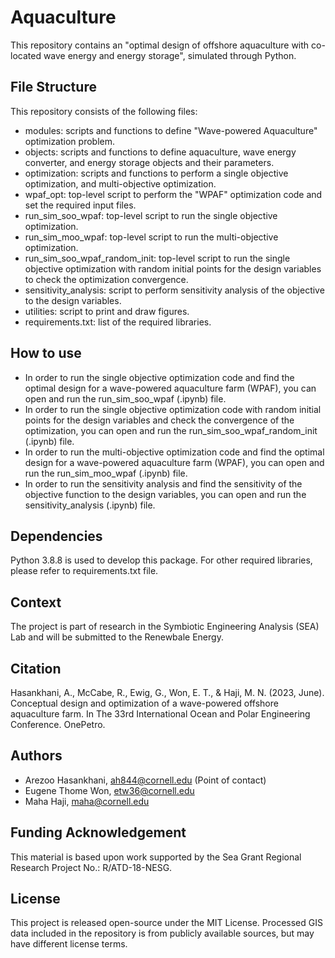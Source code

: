 # Aquaculture
This repository contains an "optimal design of offshore aquaculture with co-located wave energy and energy storage", simulated through Python.

## File Structure
This repository consists of the following files:
- modules: scripts and functions to define "Wave-powered Aquaculture" optimization problem.
- objects: scripts and functions to define aquaculture, wave energy converter, and energy storage objects and their parameters.
- optimization: scripts and functions to perform a single objective optimization, and multi-objective optimization.
- wpaf_opt: top-level script to perform the "WPAF" optimization code and set the required input files.
- run_sim_soo_wpaf: top-level script to run the single objective optimization.
- run_sim_moo_wpaf: top-level script to run the multi-objective optimization.
- run_sim_soo_wpaf_random_init: top-level script to run the single objective optimization with random initial points for the design variables to check the optimization convergence.
- sensitivity_analysis: script to perform sensitivity analysis of the objective to the design variables.
- utilities: script to print and draw figures.
- requirements.txt: list of the required libraries.

## How to use
- In order to run the single objective optimization code and find the optimal design for a wave-powered aquaculture farm (WPAF), you can open and run the run_sim_soo_wpaf (.ipynb) file.
- In order to run the single objective optimization code with random initial points for the design variables and check the convergence of the optimization, you can open and run the run_sim_soo_wpaf_random_init (.ipynb) file.
- In order to run the multi-objective optimization code and find the optimal design for a wave-powered aquaculture farm (WPAF), you can open and run the run_sim_moo_wpaf (.ipynb) file.
- In order to run the sensitivity analysis and find the sensitivity of the objective function to the design variables, you can open and run the sensitivity_analysis (.ipynb) file.


## Dependencies
Python 3.8.8 is used to develop this package. 
For other required libraries, please refer to requirements.txt file.

## Context
The project is part of research in the Symbiotic Engineering Analysis (SEA) Lab and will be submitted to the Renewbale Energy.

## Citation
Hasankhani, A., McCabe, R., Ewig, G., Won, E. T., & Haji, M. N. (2023, June). Conceptual design and optimization of a wave-powered offshore aquaculture farm. In The 33rd International Ocean and Polar Engineering Conference. OnePetro.

## Authors
- Arezoo Hasankhani, ah844@cornell.edu (Point of contact)
- Eugene Thome Won, etw36@cornell.edu
- Maha Haji, maha@cornell.edu

## Funding Acknowledgement
This material is based upon work supported by the Sea Grant Regional Research Project No.: R/ATD-18-NESG.

## License
This project is released open-source under the MIT License. Processed GIS data included in the repository is from publicly available sources, but may have different license terms.
